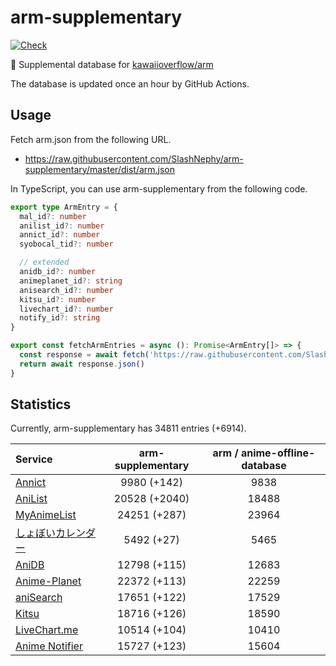 # arm-supplementary

[![Check](https://github.com/SlashNephy/arm-supplementary/actions/workflows/check-node.yml/badge.svg)](https://github.com/SlashNephy/arm-supplementary/actions/workflows/check-node.yml)

💊 Supplemental database for [kawaiioverflow/arm](https://github.com/kawaiioverflow/arm)

The database is updated once an hour by GitHub Actions.

## Usage

Fetch arm.json from the following URL.

- https://raw.githubusercontent.com/SlashNephy/arm-supplementary/master/dist/arm.json

In TypeScript, you can use arm-supplementary from the following code.

```TypeScript
export type ArmEntry = {
  mal_id?: number
  anilist_id?: number
  annict_id?: number
  syobocal_tid?: number

  // extended
  anidb_id?: number
  animeplanet_id?: string
  anisearch_id?: number
  kitsu_id?: number
  livechart_id?: number
  notify_id?: string
}

export const fetchArmEntries = async (): Promise<ArmEntry[]> => {
  const response = await fetch('https://raw.githubusercontent.com/SlashNephy/arm-supplementary/master/dist/arm.json')
  return await response.json()
}
```

## Statistics

Currently, arm-supplementary has 34811 entries (+6914).

| Service                                     | arm-supplementary | arm / anime-offline-database |
| :------------------------------------------ | :---------------: | :--------------------------: |
| [Annict](https://annict.com)                |    9980 (+142)    |             9838             |
| [AniList](https://anilist.co)               |   20528 (+2040)   |            18488             |
| [MyAnimeList](https://myanimelist.net)      |   24251 (+287)    |            23964             |
| [しょぼいカレンダー](https://cal.syoboi.jp) |    5492 (+27)     |             5465             |
| [AniDB](https://anidb.net)                  |   12798 (+115)    |            12683             |
| [Anime-Planet](https://anime-planet.com)    |   22372 (+113)    |            22259             |
| [aniSearch](https://anisearch.com)          |   17651 (+122)    |            17529             |
| [Kitsu](https://kitsu.io)                   |   18716 (+126)    |            18590             |
| [LiveChart.me](https://livechart.me)        |   10514 (+104)    |            10410             |
| [Anime Notifier](https://notify.moe)        |   15727 (+123)    |            15604             |
